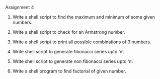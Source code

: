 Assignment 4

1. Write a shell script to find the maximum and minimum of some given numbers.

2. Write a shell script to check for an Armstrong number.

3. Write a shell script to print all possible combinations of 3 numbers.

4. Write shell script to generate fibonacci series upto ‘n’. 

5. Write shell script to generate non fibonacci series upto ‘n’. 

6. Write a shell program to find factorial of given number.

